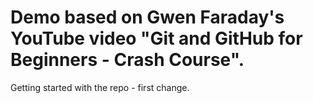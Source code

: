 # Demo based on Gwen Faraday's YouTube video "Git and GitHub for Beginners - Crash Course".
Getting started with the repo - first change.
